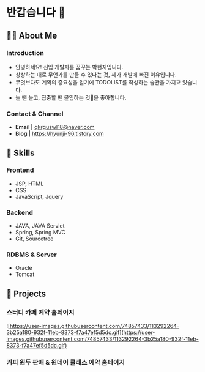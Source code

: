 # 반갑습니다 👋



## 👩🏻 About Me


### Introduction

- 안녕하세요! 신입 개발자를 꿈꾸는 박현지입니다.
- 상상하는 대로 무언가를 만들 수 있다는 것, 제가 개발에 빠진 이유입니다. 
- 무엇보다도 계획의 중요성을 알기에 TODOLIST를 작성하는 습관을 가지고 있습니다. 
- 놀 땐 놀고, 집중할 땐 몰입하는 것👀을 좋아합니다. 

### Contact & Channel 

- <b>Email |</b> qkrguswl18@naver.com
- <b>Blog |</b> https://hyunji-96.tistory.com



## 🔨 Skills
### Frontend
- JSP, HTML
- CSS
- JavaScript, Jquery
### Backend 
- JAVA, JAVA Servlet
- Spring, Spring MVC
- Git, Sourcetree
### RDBMS & Server
- Oracle 
- Tomcat

## 🚴 Projects
### 스터디 카페 예약 홈페이지 
![https://user-images.githubusercontent.com/74857433/113292264-3b25a180-932f-11eb-8373-f7a47ef5d5dc.gif](https://user-images.githubusercontent.com/74857433/113292264-3b25a180-932f-11eb-8373-f7a47ef5d5dc.gif)
### 커피 원두 판매 & 원데이 클래스 예약 홈페이지 
